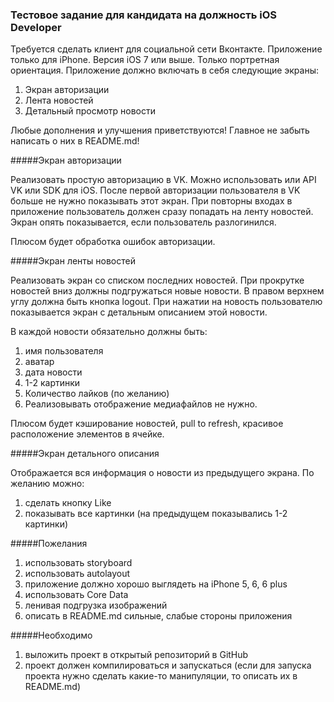 ### Тестовое задание для кандидата на должность iOS Developer

Требуется сделать клиент для социальной сети Вконтакте. Приложение только для iPhone. Версия iOS 7 или выше. Только портретная ориентация. Приложение должно включать в себя следующие экраны:
 1. Экран авторизации
 2. Лента новостей
 3. Детальный просмотр новости

Любые дополнения и улучшения приветствуются! Главное не забыть написать о них в README.md!

#####Экран авторизации

Реализовать простую авторизацию в VK. Можно использовать или API VK или SDK для iOS. После первой авторизации пользователя в VK больше не нужно показывать этот экран. При повторны входах в приложение пользователь должен сразу попадать на ленту новостей. Экран опять показывается, если пользователь разлогинился.

Плюсом будет обработка ошибок авторизации. 

#####Экран ленты новостей

Реализовать экран со списком последних новостей. При прокрутке новостей вниз должны подгружаться новые новости. В правом верхнем углу должна быть кнопка logout. При нажатии на новость пользователю показывается экран с детальным описанием этой новости.

В каждой новости обязательно должны быть:
 1. имя пользователя
 2. аватар 
 3. дата новости
 4. 1-2 картинки
 5. Количество лайков (по желанию)
 6. Реализовывать отображение медиафайлов не нужно.

Плюсом будет кэширование новостей, pull to refresh, красивое расположение элементов в ячейке.

#####Экран детального описания

Отображается вся информация о новости из предыдущего экрана.
По желанию можно:
 1. сделать кнопку Like
 2. показывать все картинки (на предыдущем показывались 1-2 картинки)

#####Пожелания

 1. использовать storyboard
 2. использовать autolayout
 3. приложение должно хорошо выглядеть на iPhone 5, 6, 6 plus
 4. использовать Core Data
 5. ленивая подгрузка изображений
 6. описать в README.md сильные, слабые стороны приложения

#####Необходимо

 1. выложить проект в открытый репозиторий в GitHub
 2. проект должен компилироваться и запускаться (если для запуска проекта нужно сделать какие-то манипуляции, то описать их в README.md)
